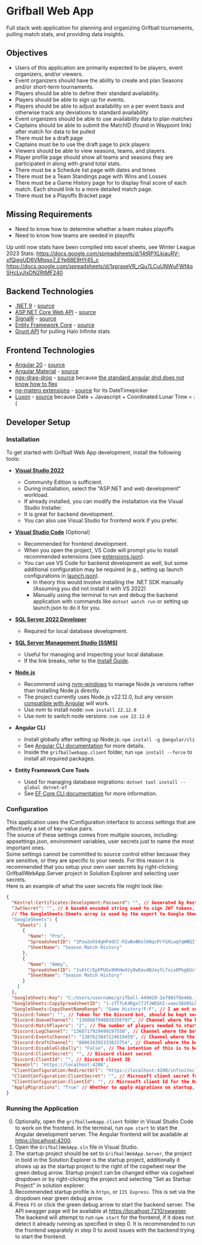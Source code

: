 # Grifball Web App
Full stack web application for planning and organizing Grifball tournaments, pulling match stats, and providing data insights.


## Objectives
- Users of this application are primarily expected to be players, event organizers, and/or viewers.
- Event organizers should have the ability to create and plan Seasons and/or short-term tournaments.
- Players should be able to define their standard availability.
- Players should be able to sign up for events.
- Players should be able to adjust availability on a per event basis and otherwise track any deviations to standard availability
- Event organizers should be able to use availability data to plan matches
- Captains should be able to submit the MatchID (found in Waypoint link) after match for data to be pulled
- There must be a draft page
- Captains must be to use the draft page to pick players
- Viewers should be able to view seasons, teams, and players.
- Player profile page should show all teams and seasons they are participated in along with grand total stats.
- There must be a Schedule list page with dates and times
- There must be a Team Standings page with Wins and Losses
- There must be a Game History page for to display final score of each match. Each should link to a more detailed match page.
- There must be a Playoffs Bracket page


## Missing Requirements
- Need to know how to determine whether a team makes playoffs
- Need to know how teams are seeded in playoffs


Up until now stats have been compiled into excel sheets, see Winter League 2023 Stats:
https://docs.google.com/spreadsheets/d/14tRPXLkjauRV-xfQiegUD6VMlqso7_EYe68E9HY45_c
https://docs.google.com/spreadsheets/d/1xpraseVR_rQu7LCuUNWuFWf4qSHcLyJlxDN2RtMF240

## Backend Technologies
- [.NET 9](https://learn.microsoft.com/en-us/dotnet/) - [source](https://github.com/dotnet)
- [ASP.NET Core Web API](https://learn.microsoft.com/en-us/aspnet/core) - [source](https://github.com/dotnet/aspnetcore)
- [SignalR](https://learn.microsoft.com/en-us/aspnet/core/signalr/) - [source](https://github.com/dotnet/aspnetcore/tree/main/src/SignalR)
- [Entity Framework Core](https://learn.microsoft.com/en-us/ef/core/) - [source](https://github.com/dotnet/efcore)
- [Grunt API](https://github.com/NoahSurprenant/grunt) for pulling Halo Infinite stats

## Frontend Technologies
- [Angular 20](https://angular.io/) - [source](https://github.com/angular/angular)
- [Angular Material](https://material.angular.io/) - [source](https://github.com/angular/components)
- [ngx-drag-drop](https://reppners.github.io/ngx-drag-drop/) - [source](https://github.com/reppners/ngx-drag-drop) because [the standard angular dnd does not know how to flex](https://github.com/angular/components/issues/13372)
- [ng-matero extensions](https://ng-matero.github.io/extensions/) - [source](https://github.com/ng-matero/extensions) for its DateTimepicker
- [Luxon](https://moment.github.io/luxon) - [source](https://github.com/moment/luxon/) because Date + Javascript + Coordinated Lunar Time = :(

## Developer Setup

### Installation

To get started with Grifball Web App development, install the following tools:

- **[Visual Studio 2022](https://visualstudio.microsoft.com/downloads/)**  
  - Community Edition is sufficient.
  - During installation, select the "ASP.NET and web development" workload.
  - If already installed, you can modify the installation via the Visual Studio Installer. 
  - It is great for backend development.
  - You can also use Visual Studio for frontend work if you prefer.

- **[Visual Studio Code](https://code.visualstudio.com/download)** (Optional)  
  - Recommended for frontend development.
  - When you open the project, VS Code will prompt you to install recommended extensions (see [extensions.json](grifballwebapp.client/.vscode/extensions.json)).
  - You can use VS Code for backend development as well, but some additional configuration may be required (e.g., setting up launch configurations in [launch.json](grifballwebapp.client/.vscode/launch.json)).
	- In theory this would involve installing the .NET SDK manually (Assuming you did not install it with VS 2022)
	- Manually using the terminal to run and debug the backend application with commands like `dotnet watch run` or setting up launch.json to do it for you.

- **[SQL Server 2022 Developer](https://go.microsoft.com/fwlink/p/?linkid=2215158&clcid=0x809&culture=en-gb&country=gb)**  
  - Required for local database development.

- **[SQL Server Management Studio (SSMS)](https://aka.ms/ssms/21/release/vs_SSMS.exe)**  
  - Useful for managing and inspecting your local database.
  - If the link breaks, refer to the [Install Guide](https://learn.microsoft.com/en-gb/ssms/install/install).

- **[Node.js](https://nodejs.org/)**  
  - Recommend using [nvm-windows](https://github.com/coreybutler/nvm-windows/releases) to manage Node.js versions rather than installing Node.js directly.
  - The project currently uses Node.js v22.12.0, but any version [compatible with Angular](https://angular.dev/reference/versions) will work.
  - Use nvm to install node: `nvm install 22.12.0`
  - Use nvm to switch node versions: `nvm use 22.12.0`

- **Angular CLI**  
  - Install globally after setting up Node.js: `npm install -g @angular/cli`
  - See [Angular CLI documentation](https://angular.dev/installation) for more details.
  - Inside the `grifballwebapp.client` folder, run `npm install --force` to install all required packages.

- **Entity Framework Core Tools**  
  - Used for managing database migrations: `dotnet tool install --global dotnet-ef`
  - See [EF Core CLI documentation](https://learn.microsoft.com/en-us/ef/core/cli/dotnet) for more information.

### Configuration
This application uses the IConfiguration interface to access settings that are effectively a set of key-value pairs.  
The source of these settings comes from multiple sources, including: appsettings.json, environment variables, user secrets just to name the most important ones.  
Some settings cannot be committed to source control either because they are sensitive, or they are specific to your needs. For this reason it is recommended that you setup your own user secrets by right-clicking GrifballWebApp.Server project in Solution Explorer and selecting user secrets.  
Here is an example of what the user secrets file might look like:
```json
{
  "Kestrel:Certificates:Development:Password": "", // Generated by Kestrel, developer specific.
  "JwtSecret": "", // A base64 encoded string used to sign JWT tokens, should be kept secret.
  // The GoogleSheets:Sheets array is used by the export to Google Sheets page for stat tracking
  "GoogleSheets": {
    "Sheets": [
      {
        "Name": "Pro",
        "SpreadsheetID": "1Pzw2oh54gHF4dCC-RIwBoBKolH9qsPrYGXLwqYqWBQI",
        "SheetName": "Season Match History"
      },
      {
        "Name": "Ammy",
        "SpreadsheetID": "1v6tCrEpFPUGx9HhHw42y8wEeu4BJeyfL7six0PkgbUs",
        "SheetName": "Season Match History"
      }
    ]
  },
  "GoogleSheets:Key": "C:/Users/username/grifball-449020-2e7985f8e46b.json", // Path to the Google Sheets API key file, should be kept secret.
  "GoogleSheets:CopySpreadsheetID": "1-zTTfLK4RgxlTJfzWEGhI-vaecS6UOSLhZq3ikTyzA4", // I am not sure if this is needed anymore
  "GoogleSheets:CopySheetNameRange": "Game History!F:F", // I am not sure if this is needed anymore
  "Discord:Token": "", // Token for the Discord bot, should be kept secret
  "Discord:QueueChannel": "1368687948010356797", // Channel where the bot post the queue message.
  "Discord:MatchPlayers": "2", // The number of players needed to start a LL match. Notice I set it to 2 for testing purposes.
  "Discord:LogChannel": "1368717929499197550", // Channel where the bot will log messages like match created.
  "Discord:EventsChannel": "1387623047124619459", // Channel where the bot will post events like season signups.
  "Discord:DraftChannel": "886634393333022754", // Channel where the bot will post draft messages.
  "Discord:DisableGlobally": "False", // The intention of this is to be a feature flag for discord functionality but I do not believe it is fully honored and may only disable the LL queue.
  "Discord:ClientSecret": "", // Discord client secret
  "Discord:ClientId": "", // Discord client ID
  "BaseUrl": "https://localhost:4200",
  "ClientConfiguration:RedirectUrl": "https://localhost:4200/infiniteclient",
  "ClientConfiguration:ClientSecret": "", // Microsoft client secret for the Halo Infinite API
  "ClientConfiguration:ClientId": "", // Microsoft client Id for the Halo Infinite API
  "ApplyMigrations": "True" // Whether to apply migrations on startup, set to false if you want to manage migrations manually.
}
```

### Running the Application

0. Optionally, open the `grifballwebapp.client` folder in Visual Studio Code to work on the frontend. In the terminal, run `npm start` to start the Angular development server. The Angular frontend will be available at [https://localhost:4200](https://localhost:4200).
1. Open the `GrifballWebApp.sln` file in Visual Studio.
2. The startup project should be set to `GrifballWebApp.Server`, the project in bold in the Solution Explorer is the startup project, additionally it shows up as the startup project to the right of the cogwheel near the green debug arrow. Startup project can be changed either via cogwheel dropdown or by right-clicking the project and selecting "Set as Startup Project" in solution explorer.
3. Recommended startup profile is `https`, or `IIS Express`. This is set via the dropdown near green debug arrow.
4. Press `F5` or click the green debug arrow to start the backend server. The API swagger page will be available at [https://localhost:7210/swagger](https://localhost:7210/swagger). The backend will attempt to run `npm start` for the frontend, if it does not detect it already running as specified in step 0. It is recommended to run the frontend separately in step 0 to avoid issues with the backend trying to start the frontend.